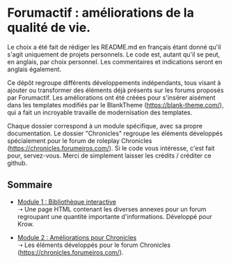 # Forumactif : améliorations de la qualité de vie.

Le choix a été fait de rédiger les README.md en français étant donné qu'il s'agit uniquement de projets personnels. Le code est, autant qu'il se peut, en anglais, par choix personnel. Les commentaires et indications seront en anglais également.

Ce dépôt regroupe différents développements indépendants, tous visant à ajouter ou transformer des éléments déjà présents sur les forums proposés par Forumactif.
Les améliorations ont été créées pour s'insérer aisément dans les templates modifiés par le BlankTheme (https://blank-theme.com/), qui a fait un incroyable travaille de modernisation des templates.

Chaque dossier correspond à un module spécifique, avec sa propre documentation.
Le dossier "Chronicles" regroupe les éléments développés spécialement pour le forum de roleplay Chronicles (https://chronicles.forumeiros.com/). Si le code vous intéresse, c'est fait pour, servez-vous. Merci de simplement laisser les crédits / créditer ce github.

## Sommaire

- [Module 1 : Bibliothèque interactive](./annexes-library/README.md)  
  ➝ Une page HTML contenant les diverses annexes pour un forum regroupant une quantité importante d'informations. Développé pour Krow.

- [Module 2 : Améliorations pour Chronicles](./chronicles/README.md)  
  ➝ Les éléments développés pour le forum Chronicles (https://chronicles.forumeiros.com/).
